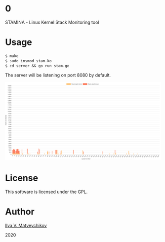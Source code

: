 # 0

STAMINA - Linux Kernel Stack Monitoring tool

# Usage

~~~
$ make
$ sudo insmod stam.ko
$ cd server && go run stam.go
~~~

The server will be listening on port 8080 by default.

![demo](stam.png)

# License

This software is licensed under the GPL.

# Author

[Ilya V. Matveychikov](https://github.com/milabs)

2020

